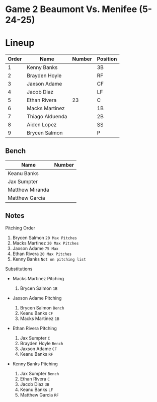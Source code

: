 # Game 2 Beaumont Vs. Menifee (5-24-25)

# Lineup

| Order | Name            | Number   | Position |
| ------| ----------------| ---------| ---------|
| 1     | Kenny Banks     |          | 3B       |
| 2     | Brayden Hoyle   |          | RF       |
| 3     | Jaxson Adame    |          | CF       |
| 4     | Jacob Diaz      |          | LF       |
| 5     | Ethan Rivera    | 23       | C        |
| 6     | Macks Martinez  |          | 1B       |
| 7     | Thiago Alduenda |          | 2B       |
| 8     | Aiden Lopez     |          | SS       |
| 9     | Brycen Salmon   |          |  P       |


## Bench

| Name             | Number   |
| -----------------| ---------|
| Keanu Banks      |          |
| Jax Sumpter      |          |
| Matthew Miranda  |          |
| Matthew Garcia   |          |


## Notes

Pitching Order

1. Brycen Salmon `20 Max Pitches`
2. Macks Martinez `20 Max Pitches`
3. Jaxson Adame `75 Max`
4. Ethan Rivera `20 Max Pitches`
5. Kenny Banks `Not on pitching list`

Substitutions

- Macks Martinez Pitching

	1. Brycen Salmon `1B`
	   
- Jaxson Adame Pitching

	1. Brycen Salmon `Bench`
	2. Keanu Banks `CF`
	3. Macks Martinez `1B`
	
- Ethan Rivera Pitching

	1. Jax Sumpter `C`
	2. Brayden Hoyle `Bench`
	3. Jaxson Adame `CF`
	4. Keanu Banks `RF`
 
-  Kenny Banks Pitching

	1. Jax Sumpter `Bench`
	2. Ethan Rivera `C`
	3. Jacob Diaz `3B`
	4. Keanu Banks `LF`
	5. Matthew Garcia `RF`




